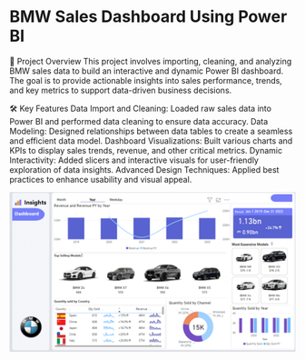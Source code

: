 # BMW Sales Dashboard Using Power BI
📜 Project Overview
This project involves importing, cleaning, and analyzing BMW sales data to build an interactive and dynamic Power BI dashboard. The goal is to provide actionable insights into sales performance, trends, and key metrics to support data-driven business decisions.

🛠️ Key Features
Data Import and Cleaning: Loaded raw sales data into Power BI and performed data cleaning to ensure data accuracy.
Data Modeling: Designed relationships between data tables to create a seamless and efficient data model.
Dashboard Visualizations: Built various charts and KPIs to display sales trends, revenue, and other critical metrics.
Dynamic Interactivity: Added slicers and interactive visuals for user-friendly exploration of data insights.
Advanced Design Techniques: Applied best practices to enhance usability and visual appeal.

![image alt](https://github.com/Sudha-Deepthi-Sree/BMW-Sales-Dashboard/blob/main/image.png?raw=true)
